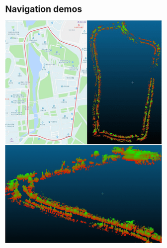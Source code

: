 # Navigation demos  
![g1](https://github.com/Willian-Cheng/SLAM/raw/master/image/baidu_and_pc.png)
![g2](https://github.com/Willian-Cheng/SLAM/raw/master/image/pc1.png)